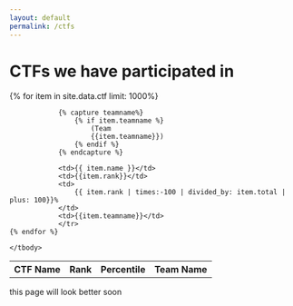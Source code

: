```yaml
---
layout: default
permalink: /ctfs
---
```


# CTFs we have participated in

<table class="display" id="table_id">
    <thead>
        <tr>
            <th>CTF Name</th>
            <th>Rank</th>
            <th>Percentile</th>
            <th>Team Name</th>
        </tr>
    </thead>
    <tbody>
            {% for item in site.data.ctf limit: 1000%}        <tr>

                {% capture teamname%}
                    {% if item.teamname %}
                        (Team
                        {{item.teamname}})
                    {% endif %}
                {% endcapture %}
        
                <td>{{ item.name }}</td>
                <td>{{item.rank}}</td>
                <td>
                    {{ item.rank | times:-100 | divided_by: item.total | plus: 100}}%
                </td>
                <td>{{item.teamname}}</td>
                </tr>
    {% endfor %}

    </tbody>
</table>

this page will look better soon